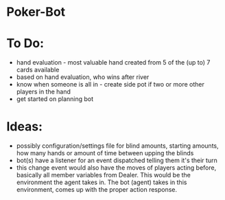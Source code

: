 # Poker-Bot

# To Do:
* hand evaluation - most valuable hand created from 5 of the (up to) 7 cards available
* based on hand evaluation, who wins after river
* know when someone is all in - create side pot if two or more other players in the hand
* get started on planning bot

# Ideas:
* possibly configuration/settings file for blind amounts, starting amounts, how many hands or amount of time between upping the blinds
* bot(s) have a listener for an event dispatched telling them it's their turn
* this change event would also have the moves of players acting before, basically all member variables from Dealer. This would be the environment the agent takes in. The bot (agent) takes in this environment, comes up with the proper action response.